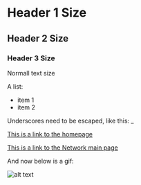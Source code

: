 # Header 1 Size

## Header 2 Size

### Header 3 Size

Normall text size

A list:
- item 1
- item 2

Underscores need to be escaped, like this: \_

[This is a link to the homepage](https://cornelldatascience.github.io/Education-Immersive-Tutorials)

[This is a link to the Network main page](https://cornelldatascience.github.io/Education-Immersive-Tutorials/networkAnalysis.html)



And now below is a gif:

![alt text](https://cornelldatascience.github.io/Education-Immersive-Tutorials/assets/SVM/rockyourbody.gif "Title")



